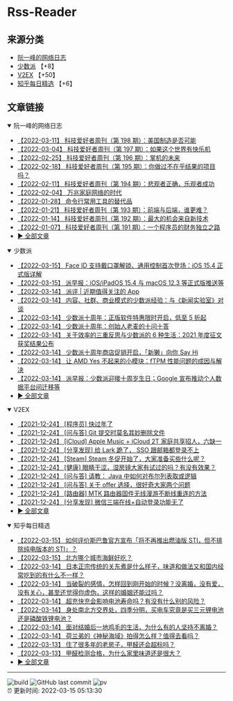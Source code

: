 # Rss-Reader

## 来源分类

* [阮一峰的网络日志](#阮一峰的网络日志)
* [少数派](#少数派) 【+8】
* [V2EX](#V2EX) 【+50】
* [知乎每日精选](#知乎每日精选) 【+6】

## 文章链接

<details open>
    <summary id="阮一峰的网络日志">
     阮一峰的网络日志
    </summary>


* [【2022-03-11】 科技爱好者周刊（第 198 期）：美国制造是否可能](http://www.ruanyifeng.com/blog/2022/03/weekly-issue-198.html)
* [【2022-03-04】 科技爱好者周刊（第 197 期）：如果这个世界有快乐机](http://www.ruanyifeng.com/blog/2022/03/weekly-issue-197.html)
* [【2022-02-25】 科技爱好者周刊（第 196 期）：掌机的未来](http://www.ruanyifeng.com/blog/2022/02/weekly-issue-196.html)
* [【2022-02-18】 科技爱好者周刊（第 195 期）：你做过不在乎结果的项目吗？](http://www.ruanyifeng.com/blog/2022/02/weekly-issue-195.html)
* [【2022-02-11】 科技爱好者周刊（第 194 期）：悲观者正确，乐观者成功](http://www.ruanyifeng.com/blog/2022/02/weekly-issue-194.html)
* [【2022-02-04】 万兆家庭网络的时代](http://www.ruanyifeng.com/blog/2022/02/10g-ethernet.html)
* [【2022-01-28】 命令行常用工具的替代品](http://www.ruanyifeng.com/blog/2022/01/cli-alternative-tools.html)
* [【2022-01-21】 科技爱好者周刊（第 193 期）：前端与后端，谁更难？](http://www.ruanyifeng.com/blog/2022/01/weekly-issue-193.html)
* [【2022-01-14】 科技爱好者周刊（第 192 期）：最大的机会来自新技术](http://www.ruanyifeng.com/blog/2022/01/weekly-issue-192.html)
* [【2022-01-07】 科技爱好者周刊（第 191 期）：一个程序员的财务独立之路](http://www.ruanyifeng.com/blog/2022/01/weekly-issue-191.html)
* [:arrow_forward: 全部文章](data/阮一峰的网络日志.md)
</details>

<details open>
    <summary id="少数派">
     少数派
    </summary>


* [【2022-03-15】 Face ID 支持戴口罩解锁、通用控制首次登场：iOS 15.4 正式版详解](https://sspai.com/post/71256)
* [【2022-03-15】 派早报：iOS/iPadOS 15.4 与 macOS 12.3 等正式版推送等](https://sspai.com/post/72068)
* [【2022-03-14】 派评 | 近期值得关注的 App](https://sspai.com/post/72062)
* [【2022-03-14】 内容、社群、商业模式的少数派经验：与《新闻实验室》对谈](https://sspai.com/post/72042)
* [【2022-03-14】 少数派十周年：正版软件特惠限时开启，低至 5 折起](https://sspai.com/post/72028)
* [【2022-03-14】 少数派十周年：创始人老麦的十问十答](https://sspai.com/post/72041)
* [【2022-03-14】 关于效率的三重反思与少数派的 6 种生活：2021 年度征文获奖结果公布](https://sspai.com/post/72048)
* [【2022-03-14】 少数派十周年商店促销开启，「新獭」向你 Say Hi](https://sspai.com/post/72015)
* [【2022-03-14】 让 AMD Yes 不起来的小模块：fTPM 性能问题的成因与解决](https://sspai.com/post/72029)
* [【2022-03-14】 派早报：少数派迎接十周岁生日；Google 宣布推动个人数据平台间迁移等](https://sspai.com/post/72038)
* [:arrow_forward: 全部文章](data/少数派.md)
</details>

<details open>
    <summary id="V2EX">
     V2EX
    </summary>


* [【2021-12-24】 [程序员] 快过年了](https://www.v2ex.com/t/824201)
* [【2021-12-24】 [问与答] Git 提交时莫名其妙删除文件](https://www.v2ex.com/t/824200)
* [【2021-12-24】 [iCloud] Apple Music + iCloud 2T 家庭共享招人，六缺一](https://www.v2ex.com/t/824199)
* [【2021-12-24】 [分享发现] 给 Lark 跪了， SSO 跟邮箱都登录不上](https://www.v2ex.com/t/824198)
* [【2021-12-24】 [Steam] Steam 冬促开始了，大家准备买些什么呢？](https://www.v2ex.com/t/824197)
* [【2021-12-24】 [健康] 眼睛干涩，湿房镜大家有试过的吗？有没有效果？](https://www.v2ex.com/t/824196)
* [【2021-12-24】 [问与答] 请教： Java 中如何对布尔列表取或逻辑](https://www.v2ex.com/t/824194)
* [【2021-12-24】 [问与答] 关于 offer 选择，很好奇大家两个问题](https://www.v2ex.com/t/824192)
* [【2021-12-24】 [路由器] MTK 路由器固件无线漫游不断线重连的方法](https://www.v2ex.com/t/824191)
* [【2021-12-24】 [分享发现] 微信三端在线+自动登录功能无了](https://www.v2ex.com/t/824190)
* [:arrow_forward: 全部文章](data/V2EX.md)
</details>

<details open>
    <summary id="知乎每日精选">
     知乎每日精选
    </summary>


* [【2022-03-15】 如何评价斯巴鲁官方宣布「将不再推出燃油版 STI，但不排除纯电版本的 STI」？](http://www.zhihu.com/question/521916576/answer/2389322605?utm_campaign=rss&utm_medium=rss&utm_source=rss&utm_content=title)
* [【2022-03-15】 北方哪个城市海鲜好吃？](http://www.zhihu.com/question/293974922/answer/2388549380?utm_campaign=rss&utm_medium=rss&utm_source=rss&utm_content=title)
* [【2022-03-14】 日本正宗传统的关东煮是什么样子，味道和做法又和国内经常吃到的有什么不一样？](http://www.zhihu.com/question/21856189/answer/2385012314?utm_campaign=rss&utm_medium=rss&utm_source=rss&utm_content=title)
* [【2022-03-14】 当破裂的感情，怎样回到刚开始的时候？没离婚，没有爱，没有关心，甚至还觉得你虚伪，这样的婚姻还能过吗？](http://www.zhihu.com/question/521522490/answer/2386100642?utm_campaign=rss&utm_medium=rss&utm_source=rss&utm_content=title)
* [【2022-03-14】 超充快充会影响电池寿命吗？有没有什么别的风险？](http://www.zhihu.com/question/520431913/answer/2388493243?utm_campaign=rss&utm_medium=rss&utm_source=rss&utm_content=title)
* [【2022-03-14】 身处南北方交界处，四季分明，买电车究竟是买三元锂电池还是磷酸铁锂电池？](http://www.zhihu.com/question/520427647/answer/2388513047?utm_campaign=rss&utm_medium=rss&utm_source=rss&utm_content=title)
* [【2022-03-14】 面对结婚后一地鸡毛的生活，为什么有的人坚持不离婚？](http://www.zhihu.com/question/515143415/answer/2387531876?utm_campaign=rss&utm_medium=rss&utm_source=rss&utm_content=title)
* [【2022-03-14】 荷兰弟的《神秘海域》拍得怎么样？值得去看吗？](http://www.zhihu.com/question/520724384/answer/2388347961?utm_campaign=rss&utm_medium=rss&utm_source=rss&utm_content=title)
* [【2022-03-13】 住了很多年的老房子，甲醛还会超标吗？](http://www.zhihu.com/question/519981421/answer/2383109294?utm_campaign=rss&utm_medium=rss&utm_source=rss&utm_content=title)
* [【2022-03-13】 甲醛检测合格，为什么家里味道还是很大？](http://www.zhihu.com/question/520421245/answer/2385985760?utm_campaign=rss&utm_medium=rss&utm_source=rss&utm_content=title)
* [:arrow_forward: 全部文章](data/知乎每日精选.md)
</details>


---

![build](https://github.com/LikaiLee/rss-reader/workflows/rss%20reader/badge.svg)
![GitHub last commit](https://img.shields.io/github/last-commit/likailee/rss-reader)
![pv](https://pageview.vercel.app/?github_user=likailee) <br>
:alarm_clock: 更新时间: 2022-03-15 05:13:30